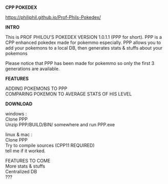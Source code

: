 **CPP POKEDEX**

https://philiphil.github.io/Prof-Phils-Pokedex/


**INTRO**

This is PROF PHILOU'S POKEDEX VERSION 1.0.1.1 (PPP for short).
PPP is a CPP enhanced pokedex made for pokemmo especially.
PPP allows you to add your pokemons to a local DB, then generates stats & stuffs about your pokemons

Please notice that PPP has been made for pokemmo so only the first 3 generations are available.

**FEATURES**

ADDING POKEMONS TO PPP   
COMPARING POKEMON TO AVERAGE STATS OF HIS LEVEL
    
**DOWNLOAD**  

windows :  
Clone PPP  
Unzip PPP/BUILD/BIN/ somewhere and run PPP.exe  

linux & mac :  
Clone PPP  
Try to compile sources (CPP11 REQUIRED)  
tell me if it worked.  

FEATURES TO COME  
More stats & stuffs  
Centralized DB  
???  
